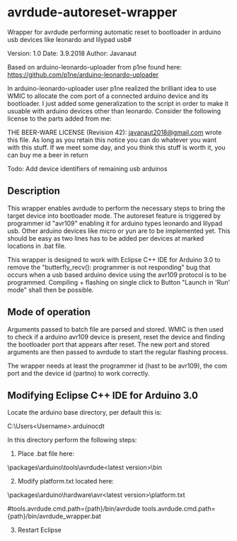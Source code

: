 # avrdude-autoreset-wrapper

Wrapper for avrdude performing automatic reset to bootloader
in arduino usb devices like leonardo and lilypad usb#

Version: 1.0
Date: 3.9.2018
Author: Javanaut

Based on arduino-leonardo-uploader from p1ne found here:
https://github.com/p1ne/arduino-leonardo-uploader

In arduino-leonardo-uploader user p1ne realized the brilliant idea to use WMIC
to allocate the com port of a connected arduino device and its bootloader.
I just added some generalization to the script in order to make it usuable
with arduino devices other than leonardo. Consider the following license to
the parts added from me:

THE BEER-WARE LICENSE (Revision 42):
<javanaut2018@gmail.com> wrote this file. As long as you retain this notice you
can do whatever you want with this stuff. If we meet some day, and you think
this stuff is worth it, you can buy me a beer in return

Todo:
Add device identifiers of remaining usb arduinos

Description
-----------

This wrapper enables avrdude to perform the necessary steps to bring the target
device into bootloader mode. The autoreset feature is triggered by programmer
id "avr109" enabling it for arduino types leonardo and lilypad usb. Other arduino
devices like micro or yun are to be implemented yet. This should be easy as two
lines has to be added per devices at marked locations in .bat file.

This wrapper is designed to work with Eclipse C++ IDE for Arduino 3.0 to remove the
"butterfly_recv(): programmer is not responding" bug that occurs when a usb based
arduino device using the avr109 protocol is to be programmed. Compiling + flashing on
single click to Button "Launch in 'Run' mode" shall then be possible.

Mode of operation
-----------------

Arguments passed to batch file are parsed and stored. WMIC is then used to
check if a arduino avr109 device is present, reset the device and finding the 
bootloader port that appears after reset. The new port and stored arguments
are then passed to avrdude to start the regular flashing process.

The wrapper needs at least the programmer id (hast to be avr109), the com port
and the device id (partno) to work correctly.

Modifying Eclipse C++ IDE for Arduino 3.0
-----------------------------------------

Locate the arduino base directory, per default this is:

C:\Users\<Username>\.arduinocdt

In this directory perform the following steps:

1. Place .bat file here:

\packages\arduino\tools\avrdude\<latest version>\bin

2. Modify platform.txt located here:

\packages\arduino\hardware\avr\<latest version>\platform.txt

#tools.avrdude.cmd.path={path}/bin/avrdude
tools.avrdude.cmd.path={path}/bin/avrdude_wrapper.bat

3. Restart Eclipse
